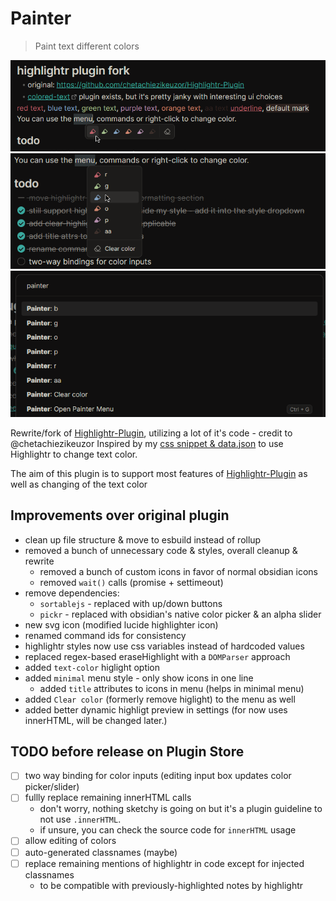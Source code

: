# Painter
> Paint text different colors  
  
![minimal-menu](./screens/minimal-menu.png)  
![normal-menu](./screens/menu-normal.png)  
![commands](./screens/commands.png)

Rewrite/fork of [Highlightr-Plugin](https://github.com/chetachiezikeuzor/Highlightr-Plugin), utilizing a lot of it's code - credit to @chetachiezikeuzor
Inspired by my [css snippet & data.json](https://github.com/chetachiezikeuzor/Highlightr-Plugin/issues/61) to use Highlightr to change text color.

The aim of this plugin is to support most features of [Highlightr-Plugin](https://github.com/chetachiezikeuzor/Highlightr-Plugin) as well as changing of the text color

## Improvements over original plugin
- clean up file structure & move to esbuild instead of rollup
- removed a bunch of unnecessary code & styles, overall cleanup & rewrite
  - removed a bunch of custom icons in favor of normal obsidian icons	
  - removed `wait()` calls (promise + settimeout)	
- remove dependencies:
  - `sortablejs` - replaced with up/down buttons
  - `pickr` - replaced with obsidian's native color picker & an alpha slider
- new svg icon (modified lucide highlighter icon)
- renamed command ids for consistency
- highlightr styles now use css variables instead of hardcoded values
- replaced regex-based eraseHighlight with a `DOMParser` approach
- added `text-color` higlight option
- added `minimal` menu style - only show icons in one line
  - added `title` attributes to icons in menu (helps in minimal menu)		
- added `Clear color` (formerly remove higlight) to the menu as well
- added better dynamic highligt preview in settings (for now uses innerHTML, will be changed later.)

## TODO before release on Plugin Store
- [ ] two way binding for color inputs (editing input box updates color picker/slider)
- [ ] fullly replace remaining innerHTML calls
  - don't worry, nothing sketchy is going on but it's a plugin guideline to not use `.innerHTML`. 
  - if unsure, you can check the source code for `innerHTML` usage
- [ ] allow editing of colors
- [ ] auto-generated classnames (maybe)
- [ ] replace remaining mentions of highlightr in code except for injected classnames
  - to be compatible with previously-highlighted notes by highlightr